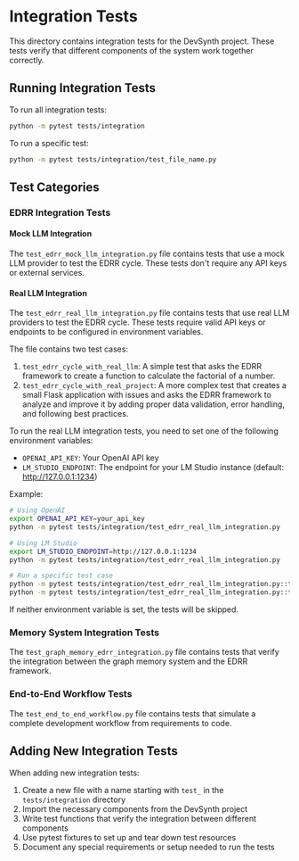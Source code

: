 # Integration Tests

This directory contains integration tests for the DevSynth project. These tests verify that different components of the system work together correctly.

## Running Integration Tests

To run all integration tests:

```bash
python -m pytest tests/integration
```

To run a specific test:

```bash
python -m pytest tests/integration/test_file_name.py
```

## Test Categories

### EDRR Integration Tests

#### Mock LLM Integration

The `test_edrr_mock_llm_integration.py` file contains tests that use a mock LLM provider to test the EDRR cycle. These tests don't require any API keys or external services.

#### Real LLM Integration

The `test_edrr_real_llm_integration.py` file contains tests that use real LLM providers to test the EDRR cycle. These tests require valid API keys or endpoints to be configured in environment variables.

The file contains two test cases:

1. `test_edrr_cycle_with_real_llm`: A simple test that asks the EDRR framework to create a function to calculate the factorial of a number.
2. `test_edrr_cycle_with_real_project`: A more complex test that creates a small Flask application with issues and asks the EDRR framework to analyze and improve it by adding proper data validation, error handling, and following best practices.

To run the real LLM integration tests, you need to set one of the following environment variables:

- `OPENAI_API_KEY`: Your OpenAI API key
- `LM_STUDIO_ENDPOINT`: The endpoint for your LM Studio instance (default: http://127.0.0.1:1234)

Example:

```bash
# Using OpenAI
export OPENAI_API_KEY=your_api_key
python -m pytest tests/integration/test_edrr_real_llm_integration.py

# Using LM Studio
export LM_STUDIO_ENDPOINT=http://127.0.0.1:1234
python -m pytest tests/integration/test_edrr_real_llm_integration.py

# Run a specific test case
python -m pytest tests/integration/test_edrr_real_llm_integration.py::test_edrr_cycle_with_real_llm
python -m pytest tests/integration/test_edrr_real_llm_integration.py::test_edrr_cycle_with_real_project
```

If neither environment variable is set, the tests will be skipped.

### Memory System Integration Tests

The `test_graph_memory_edrr_integration.py` file contains tests that verify the integration between the graph memory system and the EDRR framework.

### End-to-End Workflow Tests

The `test_end_to_end_workflow.py` file contains tests that simulate a complete development workflow from requirements to code.

## Adding New Integration Tests

When adding new integration tests:

1. Create a new file with a name starting with `test_` in the `tests/integration` directory
2. Import the necessary components from the DevSynth project
3. Write test functions that verify the integration between different components
4. Use pytest fixtures to set up and tear down test resources
5. Document any special requirements or setup needed to run the tests
